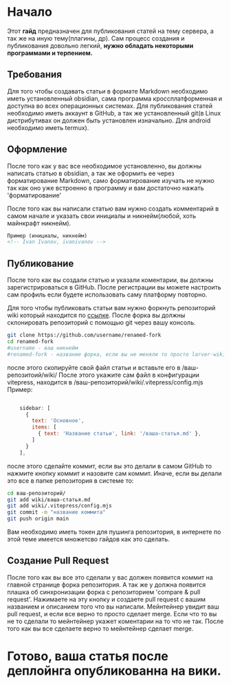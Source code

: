 <!-- Sophron Ragozin, sophragoz -->
# Начало
Этот **гайд** предназначен для публикования статей на тему сервера, а так же на иную тему(плагины, др).
Сам процесс создания и публикования довольно легкий, **нужно обладать некоторыми программами и терпением.**

## Требования
Для того чтобы создавать статьи в формате Markdown необходимо иметь установленный obsidian, сама программа кроссплатформенная и доступна во всех операционных системах.
Для публикования статей необходимо иметь аккаунт в GitHub, а так же установленный git(в Linux дистрибутивах он должен быть установлен изначально. Для android необходимо иметь termux). 
## Оформление
После того как у вас все необходимое установленно, вы должны написать статью в obsidian, а так же оформить ее через форматирование Markdown, само форматирование изучать не нужно так как оно уже встроенно в программу и вам достаточно нажать 'форматирование'

После того как вы написали статью вам нужно создать комментарий в самом начале и указать свои инициалы и никнейм(любой, хоть майнкрафт никнейм).
```md
Пример (инициалы, никнейм)
<!-- Ivan Ivanov, ivanivanov -->
```

## Публикование
После того как вы создали статью и указали коментарии, вы должны зарегистрироваться в GitHub.
После регистрации вы можете настроить сам профиль если будете использовать саму платформу повторно.

Для того чтобы публиковать статьи вам нужно форкнуть репозиторий wiki который находится по [ссылке](https://github.com/sophragoz/larver-wiki). После форка вы должны склонировать репозиторий с помощью git через вашу консоль.
```bash
git clone https://github.com/username/renamed-fork 
cd renamed-fork
#username - ваш никнейм
#renamed-fork - название форка, если вы не меняли то просто larver-wiki
```
после этого скопируйте свой файл статьи и вставьте его в /ваш-репозитоий/wiki/
После этого укажите сам файл в конфигурации vitepress, находится в /ваш-репозиторий/wiki/.vitepress/config.mjs
Пример:
```mjs

    sidebar: [
      {
        text: 'Основное',
        items: [
          { text: 'Название статьи', link: '/ваша-статья.md' },
        ]
      }
    ],
```
после этого сделайте коммит, если вы это делали в самом GitHub то нажмите кнопку коммит и назовите сам коммит.
Иначе, если вы делали это все в папке репозитория в системе то:
```bash
cd ваш-репозиторий/
git add wiki/ваша-статья.md
git add wiki/.vitepress/config.mjs
git commit -m "название коммита"
git push origin main
```
Вам необходимо иметь токен для пушинга репозитория, в интернете по этой теме имеется множетсво гайдов как это сделать.
## Создание Pull Request
После того как вы все это сделали у вас должен появится коммит на главной странице форка репозитория. 
А так же у должна появится плашка об синхронизации форка с репозиторием 'compare & pull request'. Нажимаете на эту кнопку и создаете pull request с вашим названием и описанием того что вы написали.
Мейнтейнер увидит ваш pull request, и если все верно то просто сделает merge. Если что то вы не то сделали то мейнтейнер укажет коментарии на то что не так. После того как вы все сделаете верно то мейнтейнер сделает merge.

# Готово, ваша статья после деплойнга опубликованна на вики.

